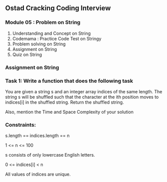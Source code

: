 ## Ostad Cracking Coding Interview 
### Module 05 : Problem on String
<ol>
  <li>Understanding and Concept on String</li>  
  <li>Codemama : Practice Code Test on Stringy</li>
  <li>Problem solving on String</li>
  <li>Assignment on String</li>
  <li>Quiz on String</li>
</ol>

### Assignment on String
<h3>Task 1: Write a function that does the following task</h3>
<p>
You are given a string s and an integer array indices of the same length. The string s will be shuffled such that the character at the ith position moves to indices[i] in the shuffled string. Return the shuffled string.</p>

<p>Also, mention the Time and Space Complexity of your solution</p>

<h3>Constraints:</h3>

s.length == indices.length == n

1 <= n <= 100

s consists of only lowercase English letters.

0 <= indices[i] < n

All values of indices are unique.


  
